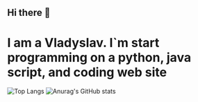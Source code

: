 ## Hi there 👋

# I am a Vladyslav. I`m start programming on a python, java script, and coding web site

![Top Langs](https://github-readme-stats.vercel.app/api/top-langs/?username=Vladik012&layout=compact&show_icons=true&theme=dark) ![Anurag's GitHub stats](https://github-readme-stats.vercel.app/api?username=Vladik012&show_icons=true&theme=dark)

<!--
**Vladik012/Vladik012** is a ✨ _special_ ✨ repository because its `README.md` (this file) appears on your GitHub profile.

Here are some ideas to get you started:

- 🔭 I’m currently working on ...
- 🌱 I’m currently learning ...
- 👯 I’m looking to collaborate on ...
- 🤔 I’m looking for help with ...
- 💬 Ask me about ...
- 📫 How to reach me: ...
- 😄 Pronouns: ...
- ⚡ Fun fact: ...
-->
